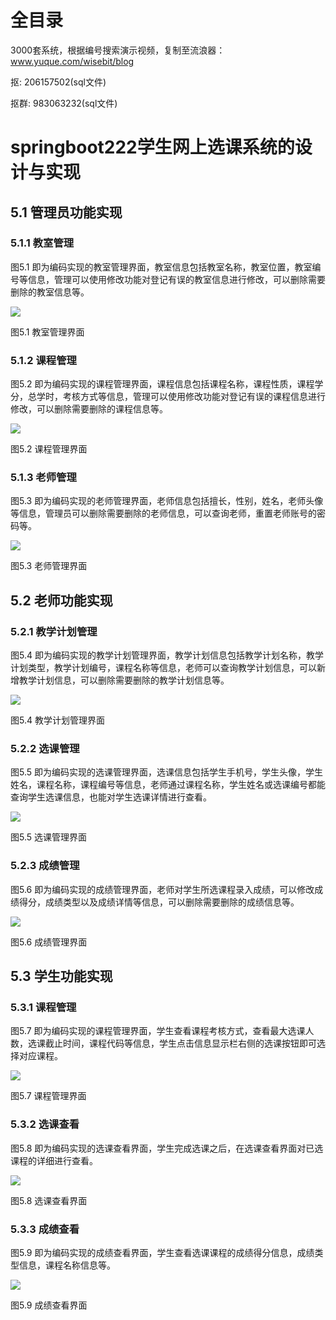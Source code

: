 # 全目录

3000套系统，根据编号搜索演示视频，复制至流浪器：www.yuque.com/wisebit/blog


<p>抠: 206157502(sql文件)</p>
<p>抠群: 983063232(sql文件)</p>


# springboot222学生网上选课系统的设计与实现

## 5.1 管理员功能实现
### 5.1.1 教室管理
图5.1 即为编码实现的教室管理界面，教室信息包括教室名称，教室位置，教室编号等信息，管理可以使用修改功能对登记有误的教室信息进行修改，可以删除需要删除的教室信息等。

![](/md/blog.016.png)

图5.1 教室管理界面
### 5.1.2 课程管理
图5.2 即为编码实现的课程管理界面，课程信息包括课程名称，课程性质，课程学分，总学时，考核方式等信息，管理可以使用修改功能对登记有误的课程信息进行修改，可以删除需要删除的课程信息等。

![](/md/blog.017.png)

图5.2 课程管理界面
### 5.1.3 老师管理
图5.3 即为编码实现的老师管理界面，老师信息包括擅长，性别，姓名，老师头像等信息，管理员可以删除需要删除的老师信息，可以查询老师，重置老师账号的密码等。

![](/md/blog.018.png)

图5.3 老师管理界面
## 5.2 老师功能实现
### 5.2.1 教学计划管理
图5.4 即为编码实现的教学计划管理界面，教学计划信息包括教学计划名称，教学计划类型，教学计划编号，课程名称等信息，老师可以查询教学计划信息，可以新增教学计划信息，可以删除需要删除的教学计划信息等。

![](/md/blog.019.png)

图5.4 教学计划管理界面
### 5.2.2 选课管理
图5.5 即为编码实现的选课管理界面，选课信息包括学生手机号，学生头像，学生姓名，课程名称，课程编号等信息，老师通过课程名称，学生姓名或选课编号都能查询学生选课信息，也能对学生选课详情进行查看。

![](/md/blog.020.png)

图5.5 选课管理界面
### 5.2.3 成绩管理
图5.6 即为编码实现的成绩管理界面，老师对学生所选课程录入成绩，可以修改成绩得分，成绩类型以及成绩详情等信息，可以删除需要删除的成绩信息等。

![](/md/blog.021.png)

图5.6 成绩管理界面
## 5.3 学生功能实现
### 5.3.1 课程管理
图5.7 即为编码实现的课程管理界面，学生查看课程考核方式，查看最大选课人数，选课截止时间，课程代码等信息，学生点击信息显示栏右侧的选课按钮即可选择对应课程。

![](/md/blog.022.png)

图5.7 课程管理界面
### 5.3.2 选课查看
图5.8 即为编码实现的选课查看界面，学生完成选课之后，在选课查看界面对已选课程的详细进行查看。

![](/md/blog.023.png)

图5.8 选课查看界面
### 5.3.3 成绩查看
图5.9 即为编码实现的成绩查看界面，学生查看选课课程的成绩得分信息，成绩类型信息，课程名称信息等。

![](/md/blog.024.png)

图5.9 成绩查看界面



